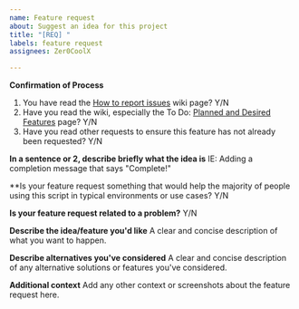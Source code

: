 ```yaml
---
name: Feature request
about: Suggest an idea for this project
title: "[REQ] "
labels: feature request
assignees: Zer0CoolX

---
```


**Confirmation of Process**
1. You have read the [How to report issues](https://github.com/Zer0CoolX/guacamole-install-rhel/wiki/How-to-Report-Issues-(Bugs,-Feature-Request-and-Help)) wiki page? Y/N
2. Have you read the wiki, especially the To Do: [Planned and Desired Features](https://github.com/Zer0CoolX/guacamole-install-rhel/wiki/To-Do:-Planned-and-Desired-Features) page? Y/N
3. Have you read other requests to ensure this feature has not already been requested? Y/N

**In a sentence or 2, describe briefly what the idea is**
IE: Adding a completion message that says "Complete!"

**Is your feature request something that would help the majority of people using this script in typical environments or use cases?
Y/N

**Is your feature request related to a problem?**
Y/N

**Describe the idea/feature you'd like**
A clear and concise description of what you want to happen.

**Describe alternatives you've considered**
A clear and concise description of any alternative solutions or features you've considered.

**Additional context**
Add any other context or screenshots about the feature request here.
